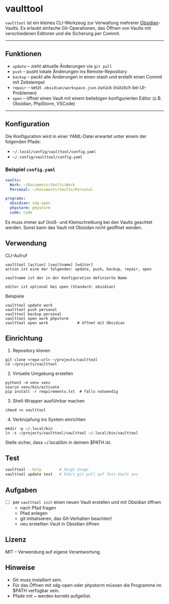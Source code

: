 # vaulttool

`vaulttool` ist ein kleines CLI-Werkzeug zur Verwaltung mehrerer [Obsidian](https://obsidian.md/)-Vaults. Es erlaubt einfache Git-Operationen, das Öffnen von Vaults mit verschiedenen Editoren und die Sicherung per Commit.

---

## Funktionen

- `update` – zieht aktuelle Änderungen via `git pull`
- `push` – pusht lokale Änderungen ins Remote-Repository
- `backup` – packt alle Änderungen in einen stash und erstellt einen Commit mit Zeitstempel
- `repair` – setzt `.obsidian/workspace.json` zurück (nützlich bei UI-Problemen)
- `open` – öffnet einen Vault mit einem beliebigen konfigurierten Editor (z.B. Obsidian, PhpStorm, VSCode)

---

## Konfiguration

Die Konfiguration wird in einer YAML-Datei erwartet unter einem der folgenden Pfade:

- `~/.local/config/vaulttool/config.yaml`
- `~/.config/vaulttool/config.yaml`

### Beispiel `config.yaml`

```yaml
vaults:
  Work: ~/Documents/Vaults/Work
  Personal: ~/Documents/Vaults/Personal

programs:
  obsidian: xdg-open
  phpstorm: phpstorm
  code: code
```

Es muss immer auf Groß- und Kleinschreibung bei den Vaults geachtet werden. Sonst kann das Vault mit Obisidan nicht
geöffnet werden.

## Verwendung

CLI-Aufruf

```shell
vaulttool [action] [vaultname] [editor]
action ist eine der folgenden: update, push, backup, repair, open

vaultname ist der in der Konfiguration definierte Name

editor ist optional bei open (Standard: obsidian)
```

Beispiele

```shell
vaulttool update work
vaulttool push personal
vaulttool backup personal
vaulttool open work phpstorm
vaulttool open work             # öffnet mit Obsidian
```

## Einrichtung
1. Repository klonen
```shell
git clone <repo-url> ~/projects/vaulttool
cd ~/projects/vaulttool
```

2. Virtuelle Umgebung erstellen

```shell
python3 -m venv venv
source venv/bin/activate
pip install -r requirements.txt  # falls notwendig
```

3. Shell-Wrapper ausführbar machen

```shell
chmod +x vaulttool
```
4. Verknüpfung ins System einrichten
```shell
mkdir -p ~/.local/bin
ln -s ~/projects/vaulttool/vaulttool ~/.local/bin/vaulttool
```

Stelle sicher, dass ~/.local/bin in deinem $PATH ist.

## Test

```bash
vaulttool --help        # Zeigt Usage
vaulttool update test   # Führt git pull auf Test-Vault aus
```

## Aufgaben

- [ ] per `vaulttool init` einen neuen Vault erstellen und mit Obsidian öffnen
  - nach Pfad fragen
  - Pfad anlegen
  - git initialisieren, das Git-Verhalten beachten!
  - neu erstellten Vault in Obsidian öffnen

## Lizenz

MIT – Verwendung auf eigene Verantwortung.

## Hinweise

- Git muss installiert sein.
- Für das Öffnen mit xdg-open oder phpstorm müssen die Programme im $PATH verfügbar sein.
- Pfade mit ~ werden korrekt aufgelöst.
